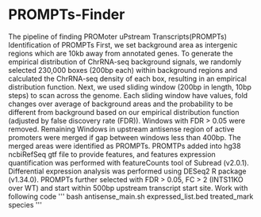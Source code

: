 # PROMPTs-Finder
The pipeline of finding PROMoter uPstream Transcripts(PROMPTs)
Identification of PROMPTs
First, we set background area as intergenic regions which are 10kb away from annotated genes. 
To generate the empirical distribution of ChrRNA-seq background signals, we randomly selected 230,000 boxes (200bp each) within background regions and calculated the ChrRNA-seq density of each box, resulting in an empirical distribution function. Next, we used sliding window (200bp in length, 10bp steps) to scan across the genome.
Each sliding window have values, fold changes over average of background areas and the probability to be different from background based on our empirical distribution function (adjusted by false discovery rate (FDR)).
Windows with FDR > 0.05 were removed. Remaining Windows in upstream antisense region of active promoters were merged if gap between windows less than 400bp. 
The merged areas were identified as PROMPTs.
PROMTPs added into hg38 ncbiRefSeq gtf file to provide features, and features expression quantification was performed with featureCounts tool of Subread (v2.0.1).
Differential expression analysis was performed using DESeq2 R package (v1.34.0). 
PROMPTs further selected with FDR > 0.05, FC > 2 (INTS11KO over WT) and start within 500bp upstream transcript start site.
Work with following code
'''
bash antisense_main.sh expressed_list.bed treated_mark species
'''
